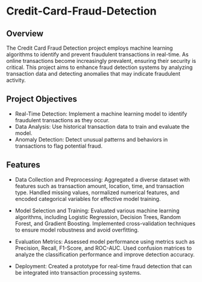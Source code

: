 # Credit-Card-Fraud-Detection

## Overview
The Credit Card Fraud Detection project employs machine learning algorithms to identify and prevent fraudulent transactions in real-time. As online transactions become increasingly prevalent, ensuring their security is critical. This project aims to enhance fraud detection systems by analyzing transaction data and detecting anomalies that may indicate fraudulent activity.

## Project Objectives
* Real-Time Detection: Implement a machine learning model to identify fraudulent transactions as they occur.
* Data Analysis: Use historical transaction data to train and evaluate the model.
* Anomaly Detection: Detect unusual patterns and behaviors in transactions to flag potential fraud.

## Features

* Data Collection and Preprocessing:
Aggregated a diverse dataset with features such as transaction amount, location, time, and transaction type.
Handled missing values, normalized numerical features, and encoded categorical variables for effective model training.

* Model Selection and Training:
Evaluated various machine learning algorithms, including Logistic Regression, Decision Trees, Random Forest, and Gradient Boosting.
Implemented cross-validation techniques to ensure model robustness and avoid overfitting.

* Evaluation Metrics:
Assessed model performance using metrics such as Precision, Recall, F1-Score, and ROC-AUC.
Used confusion matrices to analyze the classification performance and improve detection accuracy.

* Deployment:
Created a prototype for real-time fraud detection that can be integrated into transaction processing systems.
